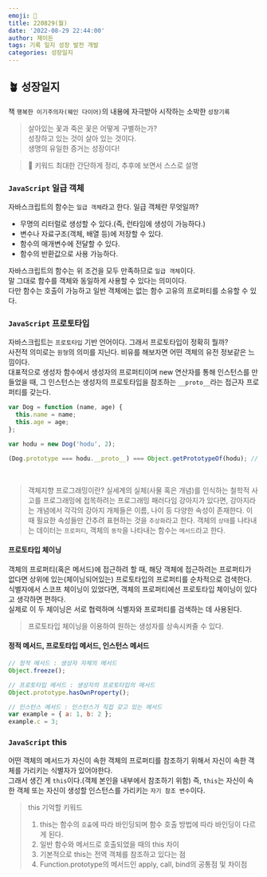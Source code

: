 ```yaml
---
emoji: 🌱
title: 220829(월)
date: '2022-08-29 22:44:00'
author: 제이든
tags: 기록 일지 성장 발전 개발
categories: 성장일지
---
```


## 🪴 성장일지

책 `행복한 이기주의자(웨인 다이어)`의 내용에 자극받아 시작하는 소박한 `성장기록`

> 살아있는 꽃과 죽은 꽃은 어떻게 구별하는가?<br/>
> 성장하고 있는 것이 살아 있는 것이다.<br/>
> 생명의 유일한 증거는 성장이다!

> 🌳 키워드
> 최대한 간단하게 정리, 추후에 보면서 스스로 설명

### `JavaScript` 일급 객체

자바스크립트의 함수는 `일급 객체`라고 한다. 일급 객체란 무엇일까?

- 무명의 리터럴로 생성할 수 있다.(즉, 런타임에 생성이 가능하다.)
- 변수나 자료구조(객체, 배열 등)에 저장할 수 있다.
- 함수의 매개변수에 전달할 수 있다.
- 함수의 반환값으로 사용 가능하다.

자바스크립트의 함수는 위 조건을 모두 만족하므로 `일급 객체`이다.<br/>
말 그대로 함수를 객체와 동일하게 사용할 수 있다는 의미이다.<br/>
다만 함수는 호출이 가능하고 일반 객체에는 없는 함수 고유의 프로퍼티를 소유할 수 있다.

### `JavaScript` 프로토타입

자바스크립트는 `프로토타입` 기반 언어이다. 그래서 프로토타입이 정확히 뭘까?<br/>
사전적 의미로는 `원형`의 의미를 지닌다. 비유를 해보자면 어떤 객체의 유전 정보같은 느낌이다.<br/>
대표적으로 생성자 함수에서 생성자의 프로퍼티이며 new 연산자를 통해 인스턴스를 만들었을 때, 그 인스턴스는 생성자의 프로토타입을 참조하는 `__proto__`라는 접근자 프로퍼티를 갖는다.

```js
var Dog = function (name, age) {
  this.name = name;
  this.age = age;
};

var hodu = new Dog('hodu', 2);

(Dog.prototype === hodu.__proto__) === Object.getPrototypeOf(hodu); // true
```

<br/>

> 객체지향 프로그래밍이란?
> 실세계의 실체(사물 혹은 개념)를 인식하는 철학적 사고를 프로그래밍에 접목하려는 프로그래밍 패러다임
> 강아지가 있다면, 강아지라는 개념에서 각각의 강아지 개체들은 이름, 나이 등 다양한 속성이 존재한다.
> 이 때 필요한 속성들만 간추려 표현하는 것을 `추상화`라고 한다.
> 객체의 `상태`를 나타내는 데이터는 `프로퍼티`, 객체의 `동작`을 나타내는 함수는 `메서드`라고 한다.

#### 프로토타입 체이닝

객체의 프로퍼티(혹은 메서드)에 접근하려 할 때, 해당 객체에 접근하려는 프로퍼티가 없다면 상위에 있는(체이닝되어있는) 프로토타입의 프로퍼티를 순차적으로 검색한다.<br/>
식별자에서 스코프 체이닝이 있었다면, 객체의 프로퍼티에선 프로토타입 체이닝이 있다고 생각하면 편하다.<br/>
실제로 이 두 체이닝은 서로 협력하며 식별자와 프로퍼티를 검색하는 데 사용된다.

> 프로토타입 체이닝을 이용하여 원하는 생성자를 상속시켜줄 수 있다.

#### 정적 메서드, 프로토타입 메서드, 인스턴스 메서드

```js
// 정적 메서드 : 생성자 자체의 메서드
Object.freeze();

// 프로토타입 메서드 : 생성자의 프로토타입의 메서드
Object.prototype.hasOwnProperty();

// 인스턴스 메서드 : 인스턴스가 직접 갖고 있는 메서드
var example = { a: 1, b: 2 };
example.c = 3;
```

### `JavaScript` this

어떤 객체의 메서드가 자신이 속한 객체의 프로퍼티를 참조하기 위해서 자신이 속한 객체를 가리키는 식별자가 있어야한다.<br/>
그래서 생긴 게 `this`이다.(객체 본인을 내부에서 참조하기 위함)
즉, `this`는 자신이 속한 객체 또는 자신이 생성할 인스턴스를 가리키는 `자기 참조 변수`이다.<br/>

> this 기억할 키워드
>
> 1. this는 함수의 `호출`에 따라 바인딩되며 함수 호출 방법에 따라 바인딩이 다르게 된다.
> 2. 일반 함수와 메서드로 호출되었을 때의 this 차이
> 3. 기본적으로 this는 전역 객체를 참조하고 있다는 점
> 4. Function.prototype의 메서드인 apply, call, bind의 공통점 및 차이점

```toc

```
